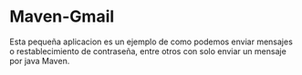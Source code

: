 # Maven-Gmail
Esta pequeña aplicacion es un ejemplo de como podemos enviar mensajes o restablecimiento de contraseña, entre otros con solo enviar un mensaje por java Maven.
